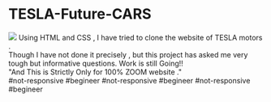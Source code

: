 # TESLA-Future-CARS
<img src="https://tenor.com/view/naruto-gif-15851722">
Using HTML and CSS , I have tried to clone the website of TESLA motors . <br>
Though I have not done it precisely , but this project has asked me very tough but informative questions. Work is still Going!!<br>
 "And This is Strictly Only for 100% ZOOM website ." <br>
#not-responsive #begineer #not-responsive #begineer #not-responsive #begineer
